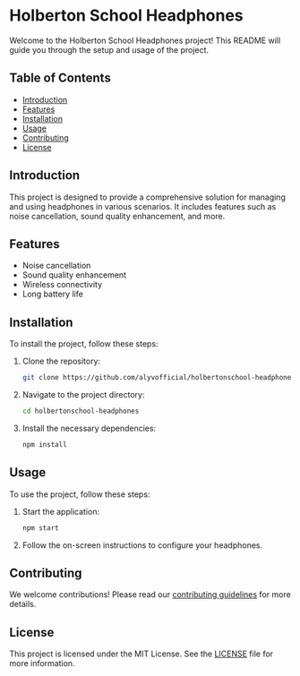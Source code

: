 # Holberton School Headphones

Welcome to the Holberton School Headphones project! This README will guide you through the setup and usage of the project.

## Table of Contents
- [Introduction](#introduction)
- [Features](#features)
- [Installation](#installation)
- [Usage](#usage)
- [Contributing](#contributing)
- [License](#license)

## Introduction
This project is designed to provide a comprehensive solution for managing and using headphones in various scenarios. It includes features such as noise cancellation, sound quality enhancement, and more.

## Features
- Noise cancellation
- Sound quality enhancement
- Wireless connectivity
- Long battery life

## Installation
To install the project, follow these steps:

1. Clone the repository:
    ```bash
    git clone https://github.com/alyvofficial/holbertonschool-headphones.git
    ```
2. Navigate to the project directory:
    ```bash
    cd holbertonschool-headphones
    ```
3. Install the necessary dependencies:
    ```bash
    npm install
    ```

## Usage
To use the project, follow these steps:

1. Start the application:
    ```bash
    npm start
    ```
2. Follow the on-screen instructions to configure your headphones.

## Contributing
We welcome contributions! Please read our [contributing guidelines](CONTRIBUTING.md) for more details.

## License
This project is licensed under the MIT License. See the [LICENSE](LICENSE) file for more information.

